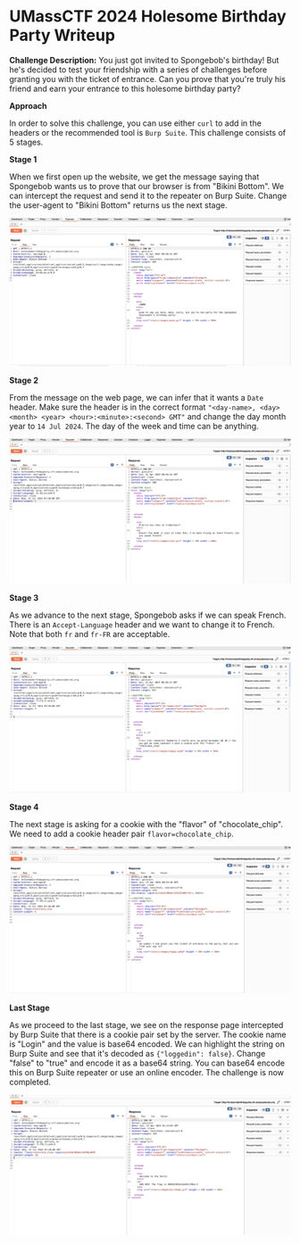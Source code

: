 # UMassCTF 2024 Holesome Birthday Party Writeup

**Challenge Description:** You just got invited to Spongebob's birthday! But he's decided to test your friendship with a series of challenges before granting you with the ticket of entrance. Can you prove that you're truly his friend and earn your entrance to this holesome birthday party?

**Approach**

In order to solve this challenge, you can use either `curl` to add in the headers or the recommended tool is `Burp Suite`. This challenge consists of 5 stages.

**Stage 1**

When we first open up the website, we get the message saying that Spongebob wants us to prove that our browser is from "Bikini Bottom". We can intercept the request and send it to the repeater on Burp Suite. Change the user-agent to "Bikini Bottom" returns us the next stage.


![stage_1](CTF_stage1.png)

**Stage 2**

From the message on the web page, we can infer that it wants a `Date` header. Make sure the header is in the correct format ``"<day-name>, <day> <month> <year> <hour>:<minute>:<second> GMT"`` and change the day month year to `14 Jul 2024`. The day of the week and time can be anything.

![stage_2](CTF_stage2.png)

**Stage 3**

As we advance to the next stage, Spongebob asks if we can speak French. There is an `Accept-Language` header and we want to change it to French. Note that both `fr` and `fr-FR` are acceptable.

![stage_3](CTF_stage3.png)

**Stage 4**

The next stage is asking for a cookie with the "flavor" of "chocolate_chip". We need to add a cookie header pair `flavor=chocolate_chip`.

![stage_4](CTF_stage4.png)

**Last Stage**

As we proceed to the last stage, we see on the response page intercepted by Burp Suite that there is a cookie pair set by the server. The cookie name is "Login" and the value is base64 encoded. We can highlight the string on Burp Suite and see that it's decoded as `{"loggedin": false}`. Change "false" to "true" and encode it as a base64 string. You can base64 encode this on Burp Suite repeater or use an online encoder. The challenge is now completed.

![stage_5](CTF_stage5.png)
